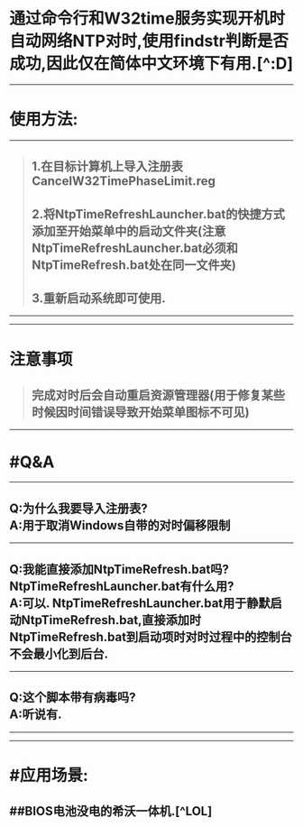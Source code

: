 通过命令行和W32time服务实现开机时自动网络NTP对时,使用findstr判断是否成功,因此仅在简体中文环境下有用.[^:D]  
=================
***
使用方法:  
=================
***
>1.在目标计算机上导入注册表**CancelW32TimePhaseLimit.reg**  
>-----------------
>2.将**NtpTimeRefreshLauncher.bat**的**快捷方式**添加至开始菜单中的启动文件夹(注意**NtpTimeRefreshLauncher.bat**必须和**NtpTimeRefresh.bat**处在**同一**文件夹)  
>-----------------
>3.重新启动系统即可使用.  
>-----------------
***

***
注意事项  
=================
>完成对时后会自动重启资源管理器(用于修复某些时候因时间错误导致开始菜单图标不可见)  
>-----------------
***

#Q&A
=================
***
Q:为什么我要导入注册表?  
A:用于取消Windows自带的对时偏移限制  
-----------------
***
Q:我能直接添加NtpTimeRefresh.bat吗?NtpTimeRefreshLauncher.bat有什么用?  
A:可以. NtpTimeRefreshLauncher.bat用于静默启动NtpTimeRefresh.bat,直接添加时NtpTimeRefresh.bat到启动项时对时过程中的控制台不会最小化到后台.  
-----------------
***
Q:这个脚本带有病毒吗?  
A:听说有.  
-----------------
***

***
#应用场景:  
=================
##BIOS电池没电的希沃一体机.[^LOL]  
-----------------
